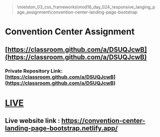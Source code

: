 > \mielston_03_css_frameworks\mod16_day_024_responsive_langing_page_assignment\convention-center-landing-page-bootstrap

# Convention Center Assignment

## [https://classroom.github.com/a/DSUQJcwB](https://classroom.github.com/a/DSUQJcwB)

### Private Repository Link: [https://classroom.github.com/a/DSUQJcwB](https://classroom.github.com/a/DSUQJcwB)

# [LIVE](https://convention-center-landing-page-bootstrap.netlify.app/)

## Live website link : https://convention-center-landing-page-bootstrap.netlify.app/
